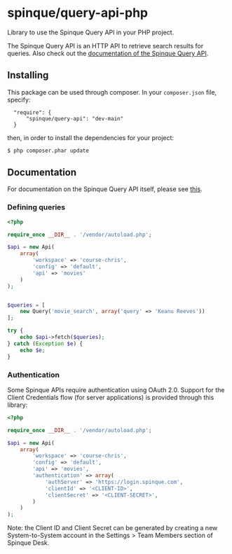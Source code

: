 # spinque/query-api-php

Library to use the Spinque Query API in your PHP project. 

The Spinque Query API is an HTTP API to retrieve search results for queries. Also check out the [documentation of the Spinque Query API](https://docs.spinque.com/3.0/using-apis/basic.html).

## Installing

This package can be used through composer. In your `composer.json` file, specify:

```
  "require": {
      "spinque/query-api": "dev-main"
  }
```
then, in order to install the dependencies for your project:

```bash
$ php composer.phar update
```

## Documentation

For documentation on the Spinque Query API itself, please see [this](https://docs.spinque.com/3.0/using-apis/basic.html).

### Defining queries

```php
<?php

require_once __DIR__ . '/vendor/autoload.php';

$api = new Api(
    array(
        'workspace' => 'course-chris',
        'config' => 'default',
        'api' => 'movies'
    )
);


$queries = [
    new Query('movie_search', array('query' => 'Keanu Reeves'))
];

try {
    echo $api->fetch($queries);
} catch (Exception $e) {
    echo $e;
}
```

### Authentication

Some Spinque APIs require authentication using OAuth 2.0. Support for the Client Credentials flow (for server applications) is provided through this library:

```php
<?php

require_once __DIR__ . '/vendor/autoload.php';

$api = new Api(
    array(
        'workspace' => 'course-chris',
        'config' => 'default',
        'api' => 'movies',
        'authentication' => array(
            'authServer' => 'https://login.spinque.com',
            'clientId' => '<CLIENT-ID>',
            'clientSecret' => '<CLIENT-SECRET>',
        )
    )
);
```

Note: the Client ID and Client Secret can be generated by creating a new System-to-System account in the Settings > Team Members section of Spinque Desk.
